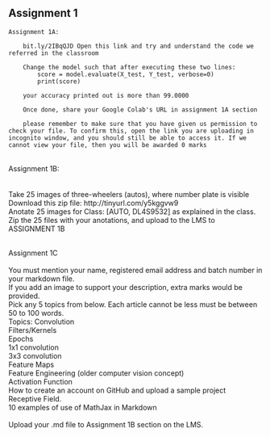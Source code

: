 ## Assignment 1 
    Assignment 1A: 

        bit.ly/2IBqQJD Open this link and try and understand the code we referred in the classroom

        Change the model such that after executing these two lines:
            score = model.evaluate(X_test, Y_test, verbose=0)
            print(score)

        your accuracy printed out is more than 99.0000

        Once done, share your Google Colab's URL in assignment 1A section

        please remember to make sure that you have given us permission to check your file. To confirm this, open the link you are uploading in incognito window, and you should still be able to access it. If we cannot view your file, then you will be awarded 0 marks
<br/>
    Assignment 1B:<br/>
      <br/><br/>  Take 25 images of three-wheelers (autos), where number plate is visible
      <br/>  Download this zip file: http://tinyurl.com/y5kggvw9
      <br/>  Anotate 25 images for Class: [AUTO, DL4S9532] as explained in the class.
      <br/>  Zip the 25 files with your anotations, and upload to the LMS to ASSIGNMENT 1B

  <br/>  Assignment 1C
<br/>
<br/>
        You must mention your name, registered email address and batch number in your markdown file.
<br/>
        If you add an image to support your description, extra marks would be provided.
<br/>
        Pick any 5 topics from below. Each article cannot be less must be between 50 to 100 words.
<br/>
        Topics:
            Convolution <br/>
            Filters/Kernels <br/>
            Epochs <br/>
            1x1 convolution <br/>
            3x3 convolution <br/>
            Feature Maps <br/>
            Feature Engineering (older computer vision concept) <br/>
            Activation Function <br/>
            How to create an account on GitHub and upload a sample project <br/>
            Receptive Field. <br/>
            10 examples of use of MathJax in Markdown <br/>
<br/>
        Upload your .md file to Assignment 1B section on the LMS. 
<br/>
 
